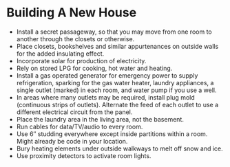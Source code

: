 # Building A New House

- Install a secret passageway, so that you may move from one room to another through the closets or otherwise.
- Place closets, bookshelves and similar appurtenances on outside walls for the added insulating effect.
- Incorporate solar for production of electricity.
- Rely on stored LPG for cooking, hot water and heating.
- Install a gas operated generator for emergency power to supply refrigeration, sparking for the gas water heater, laundry appliances, a single outlet (marked) in each room, and water pump if you use a well.
- In areas where many outlets may be required, install plug mold (continuous strips of outlets). Alternate the feed of each outlet to use a different electrical circuit from the panel.
- Place the laundry area in the living area, not the basement.
- Run cables for data/TV/audio to every room.
- Use 6″ studding everywhere except inside partitions within a room. Might already be code in your location.
- Bury heating elements under outside walkways to melt off snow and ice.
- Use proximity detectors to activate room lights.

